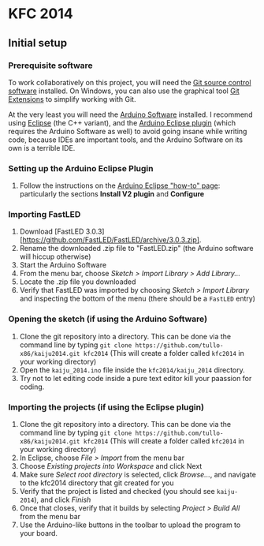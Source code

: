 KFC 2014
========

Initial setup
-------------

### Prerequisite software

To work collaboratively on this project, you will need the [Git source control software][5] installed. On Windows, you can also use the graphical tool [Git Extensions][4] to simplify working with Git.

At the very least you will need the [Arduino Software][3] installed. I recommend using [Eclipse][1] (the C++ variant), and the [Arduino Eclipse plugin][2] (which requires the Arduino Software as well) to avoid going insane while writing code, because IDEs are important tools, and the Arduino Software on its own is a terrible IDE.

### Setting up the Arduino Eclipse Plugin

1. Follow the instructions on the [Arduino Eclipse "how-to" page][6]: particularly the sections **Install V2 plugin** and **Configure**

### Importing FastLED

1. Download [FastLED 3.0.3][https://github.com/FastLED/FastLED/archive/3.0.3.zip].
2. Rename the downloaded .zip file to "FastLED.zip" (the Arduino software will hiccup otherwise)
3. Start the Arduino Software
4. From the menu bar, choose *Sketch > Import Library > Add Library...*
5. Locate the .zip file you downloaded
6. Verify that FastLED was imported by choosing *Sketch > Import Library* and inspecting the bottom of the menu (there should be a `FastLED` entry)

### Opening the sketch (if using the Arduino Software)

1. Clone the git repository into a directory. This can be done via the command line by typing `git clone https://github.com/tullo-x86/kaiju2014.git kfc2014` (This will create a folder called `kfc2014` in your working directory)
2. Open the `kaiju_2014.ino` file inside the `kfc2014/kaiju_2014` directory.
3. Try not to let editing code inside a pure text editor kill your paassion for coding.

### Importing the projects (if using the Eclipse plugin)

1. Clone the git repository into a directory. This can be done via the command line by typing `git clone https://github.com/tullo-x86/kaiju2014.git kfc2014` (This will create a folder called `kfc2014` in your working directory)
2. In Eclipse, choose *File > Import* from the menu bar
3. Choose *Existing projects into Workspace* and click Next
4. Make sure *Select root directory* is selected, click *Browse...*, and navigate to the kfc2014 directory that git created for you
5. Verify that the project is listed and checked (you should see `kaiju-2014`), and click *Finish*
6. Once that closes, verify that it builds by selecting *Project > Build All* from the menu bar
7. Use the Arduino-like buttons in the toolbar to upload the program to your board.

[1]: http://eclipse.org/downloads/packages/eclipse-ide-cc-developers/lunasr1
[2]: http://eclipse.baeyens.it/rlogiacco/index.html
[3]: http://arduino.cc/en/Main/Software
[4]: https://code.google.com/p/gitextensions/
[5]: http://git-scm.com/downloads
[6]: http://eclipse.baeyens.it/rlogiacco/how_to.shtml